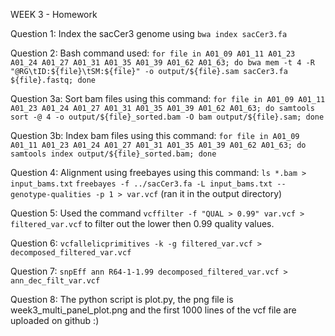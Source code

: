WEEK 3 - Homework

Question 1: Index the sacCer3 genome using `bwa index sacCer3.fa `

Question 2: Bash command used: `for file in A01_09 A01_11 A01_23 A01_24 A01_27 A01_31 A01_35 A01_39 A01_62 A01_63; do bwa mem -t 4 -R "@RG\tID:${file}\tSM:${file}" -o output/${file}.sam sacCer3.fa ${file}.fastq; done`

Question 3a: Sort bam files using this command: `for file in A01_09 A01_11 A01_23 A01_24 A01_27 A01_31 A01_35 A01_39 A01_62 A01_63; do samtools sort -@ 4 -o output/${file}_sorted.bam -O bam output/${file}.sam; done`

Question 3b: Index bam files using this command: `for file in A01_09 A01_11 A01_23 A01_24 A01_27 A01_31 A01_35 A01_39 A01_62 A01_63; do samtools index output/${file}_sorted.bam; done`

Question 4: Alignment using freebayes using this command:
`ls *.bam > input_bams.txt`
`freebayes -f ../sacCer3.fa -L input_bams.txt --genotype-qualities -p 1 > var.vcf` (ran it in the output directory)

Question 5: Used the command `vcffilter -f "QUAL > 0.99" var.vcf > filtered_var.vcf` to filter out the lower then 0.99 quality values.

Question 6: `vcfallelicprimitives -k -g filtered_var.vcf > decomposed_filtered_var.vcf`

Question 7: `snpEff ann R64-1-1.99 decomposed_filtered_var.vcf > ann_dec_filt_var.vcf`

Question 8: The python script is plot.py, the png file is week3_multi_panel_plot.png and the first 1000 lines of the vcf file are uploaded on github :)

